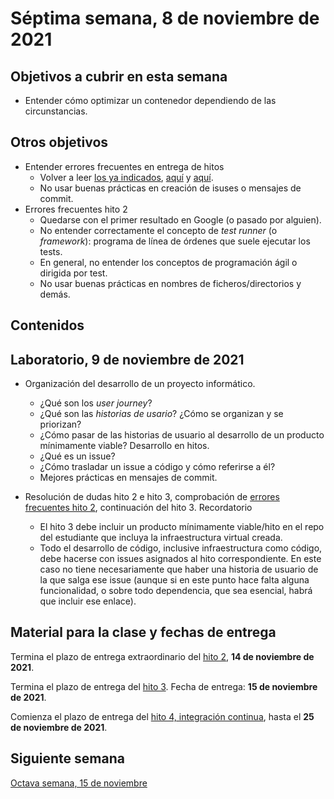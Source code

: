 # Séptima semana, 8 de noviembre de 2021

## Objetivos a cubrir en esta semana

* Entender cómo optimizar un contenedor dependiendo de las circunstancias.

## Otros objetivos


* Entender errores frecuentes en entrega de hitos
  * Volver a leer [los ya
    indicados](https://github.com/JJ/CC-21-22/blob/master/sesiones/04-semana.md#otros-objetivos),
    [aquí](https://github.com/JJ/CC-21-22/blob/master/sesiones/05-semana.md#otros-objetivos)
    y [aquí](06-semana.md#otros-objetivos).
  * No usar buenas prácticas en creación de isuses o mensajes de commit.
* Errores frecuentes hito 2
  * Quedarse con el primer resultado en Google (o pasado por alguien).
  * No entender correctamente el concepto de *test runner* (o *framework*):
    programa de línea de órdenes que suele ejecutar los tests.
  * En general, no entender los conceptos de programación ágil o dirigida por
    test.
  * No usar buenas prácticas en nombres de ficheros/directorios y demás.

## Contenidos


## Laboratorio, 9 de noviembre de 2021


* Organización del desarrollo de un proyecto informático.
  * ¿Qué son los *user journey*?
  * ¿Qué son las *historias de usario*? ¿Cómo se organizan y se priorizan?
  * ¿Cómo pasar de las historias de usuario al desarrollo de un producto
    mínimamente viable? Desarrollo en hitos.
  * ¿Qué es un issue?
  * ¿Cómo trasladar un issue a código y cómo referirse a él?
  * Mejores prácticas en mensajes de commit.
* Resolución de dudas hito 2 e hito 3, comprobación de [errores frecuentes hito
2](06-semana.md#otros-objetivos), continuación del hito 3. Recordatorio

    * El hito 3 debe incluir un producto mínimamente viable/hito en el repo del
  estudiante que incluya la infraestructura virtual creada.
  * Todo el desarrollo de código, inclusive infraestructura como código, debe
  hacerse con issues asignados al hito correspondiente. En este caso no tiene
  necesariamente que haber una historia de usuario de la que salga ese issue
  (aunque si en este punto hace falta alguna funcionalidad, o sobre todo
  dependencia, que sea esencial, habrá que incluir ese enlace).

## Material para la clase y fechas de entrega

Termina el plazo de entrega extraordinario del [hito
2](http://jj.github.io/CC/documentos/proyecto/2.Tests), **14 de noviembre de 2021**.

Termina el plazo de entrega del [hito
3](http://jj.github.io/CC/documentos/proyecto/3.Docker.html). Fecha de entrega:
**15 de noviembre de 2021**.

Comienza el plazo de entrega del [hito
4, integración continua](https://jj.github.io/CC/documentos/proyecto/4.CI),
hasta el **25 de noviembre de 2021**.

## Siguiente semana

[Octava semana, 15 de noviembre](08-semana.md)
